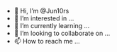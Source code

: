 - 👋 Hi, I’m @Jun10rs
- 👀 I’m interested in ...
- 🌱 I’m currently learning ...
- 💞️ I’m looking to collaborate on ...
- 📫 How to reach me ...

<!---
Jun10rs/Jun10rs is a ✨ special ✨ repository because its `README.md` (this file) appears on your GitHub profile.
You can click the Preview link to take a look at your changes.
--->

